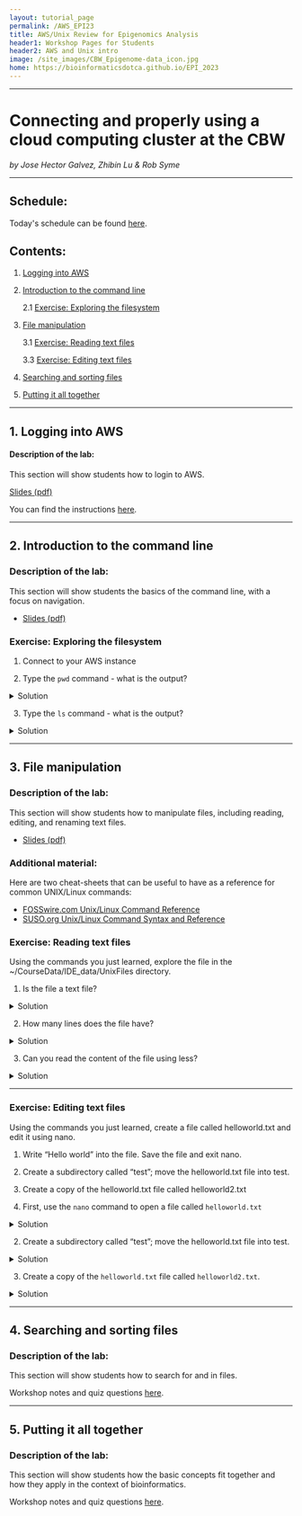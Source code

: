 ```yaml
---
layout: tutorial_page
permalink: /AWS_EPI23
title: AWS/Unix Review for Epigenomics Analysis
header1: Workshop Pages for Students
header2: AWS and Unix intro
image: /site_images/CBW_Epigenome-data_icon.jpg
home: https://bioinformaticsdotca.github.io/EPI_2023
---
```


-----------------------

# Connecting and properly using a cloud computing cluster at the CBW

*by Jose Hector Galvez, Zhibin Lu & Rob Syme*

---

## Schedule:

Today's schedule can be found [here](https://bioinformaticsdotca.github.io/AWS_EPI23_Schedule).

## Contents:

1. [Logging into AWS ](#aws_login)

2. [Introduction to the command line](#command_line_intro)

    2.1 [Exercise: Exploring the filesystem](#filesystem_exploration)

3. [File manipulation](#file_manip)

    3.1 [Exercise: Reading text files](#read_files)

    3.3 [Exercise: Editing text files](#edit_file)

4. [Searching and sorting files](#search_sort)

5. [Putting it all together](#conclusion)

-----------------------

<a name="aws_login"></a>
## 1. Logging into AWS

#### Description of the lab:
This section will show students how to login to AWS.

[Slides (pdf)](https://drive.google.com/file/d/1CZRVvYMrLtVJIsXDGVAnG-bG1GDuYMCQ/view?usp=drive_link)

You can find the instructions [here](https://bioinformaticsdotca.github.io/AWS_setup).

-----------------------
<a name="command_line_intro"></a>
## 2. Introduction to the command line

### Description of the lab:
This section will show students the basics of the command line, with a focus on navigation.

- [Slides (pdf)](https://drive.google.com/file/d/1ZxmXO8dUlwlzeQzdnHiEZsGhndSx-INr/view?usp=drive_link)

<a name="filesystem_exploration"></a>
### Exercise: Exploring the filesystem

1. Connect to your AWS instance

2. Type the `pwd` command - what is the output?
<details>
  <summary>
Solution
  </summary><p>


```bash
$ ls
CourseData  R  workspace
```


The `ls` command lists the contents of a working directory.

</p></details>



3. Type the `ls` command - what is the output?

<details>
  <summary>
Solution
  </summary>


```bash
$ pwd
/home/ubuntu
```

The `pwd` command shows the absolute *path to the working directorpwy*.

</details>


-----------------------
<a name="file_manip"></a>
## 3. File manipulation

### Description of the lab:
This section will show students how to manipulate files, including reading, editing, and renaming text files.

- [Slides (pdf)](https://drive.google.com/file/d/1e-zq1-7zejQ3wkqS0Hl69JV02vIWSiLL/view?usp=drive_link)


### Additional material:
Here are two cheat-sheets that can be useful to have as a reference for common UNIX/Linux commands:

- [FOSSwire.com Unix/Linux Command Reference](https://files.fosswire.com/2007/08/fwunixref.pdf)
- [SUSO.org Unix/Linux Command Syntax and Reference](https://i.redd.it/6s2q64ticje51.png)

<a name="read_files"></a>
### Exercise: Reading text files

Using the commands you just learned, explore the file in the ~/CourseData/IDE_data/UnixFiles directory. 

1. Is the file a text file?

<details>
  <summary>
Solution
  </summary>

Yes. You can use `less`, `cat`, `head`, or `tail` and get human-readable info. Note that this doesn't have anything to do with its file extension.
</details>


2. How many lines does the file have?

<details>
  <summary>
Solution
  </summary>


```bash
$ wc -l GCF_009858895.2_ASM985889v3_genomic.gff 
67 GCF_009858895.2_ASM985889v3_genomic.gff
```

There are 67 lines in this file.

</details>

  

3. Can you read the content of the file using less?

<details>
  <summary>
Solution
  </summary>

```bash
$ less GCF_009858895.2_ASM985889v3_genomic.gff 
```

</details>

---
<a name="edit_files"></a>
### Exercise: Editing text files

Using the commands you just learned, create a file called helloworld.txt and edit it using nano. 

1. Write “Hello world” into the file. Save the file and exit nano. 
2. Create a subdirectory called “test”; move the helloworld.txt file into test.
3. Create a copy of the helloworld.txt file called helloworld2.txt 

1. First, use the `nano` command to open a file called `helloworld.txt`
<details>
  <summary>
Solution
  </summary>

```bash
$ nano helloworld.txt
```

Inside the nano editor, write "Hello world", then use the `^O` option to write the changes and `^X` to exit.

</details>




2. Create a subdirectory called “test”; move the helloworld.txt file into test.
<details>
  <summary>
Solution
  </summary>


First, use the command `mkdir` to create this new directory. Then, use `mv` to move `helloworld.txt` into this directory.


```bash
$ mkdir test
$ mv helloworld.txt test/
```

</details>


3. Create a copy of the `helloworld.txt` file called `helloworld2.txt`. 

<details>
  <summary>
Solution
  </summary>

First, change the working directory using `cd`, then use the `cp` command to create the copy.

```bash
$ cd test
$ cp helloworld.txt helloworld2.txt

```

</details>


-----------------------
<a name="search_sort"></a>
## 4. Searching and sorting files

### Description of the lab:
This section will show students how to search for and in files.

Workshop notes and quiz questions [here](/AWS_IDE23_module4).

-----------------------
<a name="conclusion"></a>
## 5. Putting it all together

### Description of the lab:
This section will show students how the basic concepts fit together and how they apply in the context of bioinformatics.

Workshop notes and quiz questions [here](/AWS_IDE23_module5).


